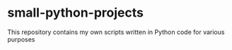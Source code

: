 # small-python-projects
This repository contains my own scripts written in Python code for various purposes
